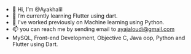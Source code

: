 - 👋 Hi, I’m @Ayakhalil
- 🌱 I’m currently learning Flutter using dart.
- 💞️ I've worked previously on Machine learning using Python.
- 📫 you can reach me by sending email to ayajaloudi@gmail.com
- MySQL, Front-end Development, Objective C, Java oop, Python and Flutter using Dart.
<!---
Ayakhalil/Ayakhalil is a ✨ special ✨ repository because its `README.md` (this file) appears on your GitHub profile.
You can click the Preview link to take a look at your changes.
--->
